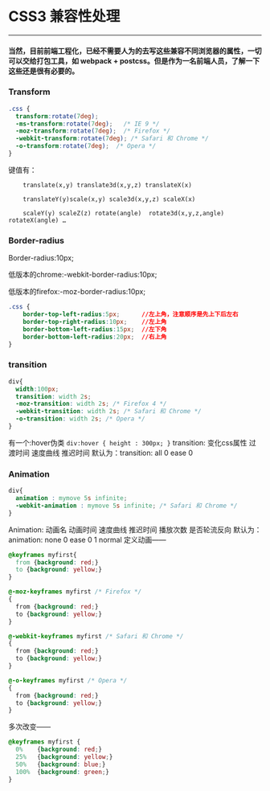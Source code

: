 # **CSS3 兼容性处理**
---
#### 当然，目前前端工程化，已经不需要人为的去写这些兼容不同浏览器的属性，一切可以交给打包工具，如 webpack + postcss。但是作为一名前端人员，了解一下这些还是很有必要的。
### **Transform**
```css
.css {
  transform:rotate(7deg);
  -ms-transform:rotate(7deg);   /* IE 9 */
  -moz-transform:rotate(7deg);  /* Firefox */
  -webkit-transform:rotate(7deg); /* Safari 和 Chrome */
  -o-transform:rotate(7deg);  /* Opera */
}
```

键值有：
```
    translate(x,y) translate3d(x,y,z) translateX(x)

    translateY(y)scale(x,y) scale3d(x,y,z) scaleX(x) 

    scaleY(y) scaleZ(z) rotate(angle)  rotate3d(x,y,z,angle)    rotateX(angle) …
```

### **Border-radius**
Border-radius:10px;

低版本的chrome:-webkit-border-radius:10px;

低版本的firefox:-moz-border-radius:10px;
```css
.css {
    border-top-left-radius:5px;      //左上角，注意顺序是先上下后左右
    border-top-right-radius:10px;    //左上角
    border-bottom-left-radius:15px;  //左下角
    border-bottom-left-radius:20px;  //右上角
}
```
### **transition**
```css
div{
  width:100px;
  transition: width 2s;
  -moz-transition: width 2s; /* Firefox 4 */
  -webkit-transition: width 2s; /* Safari 和 Chrome */
  -o-transition: width 2s; /* Opera */
}
```
有一个:hover伪类
`div:hover { height : 300px; }`
transition: 变化css属性   过渡时间   速度曲线   推迟时间
默认为：transition: all 0 ease 0

### **Animation**
```css
div{
  animation : mymove 5s infinite;
  -webkit-animation : mymove 5s infinite; /* Safari 和 Chrome */
}
```
Animation: 动画名  动画时间  速度曲线  推迟时间  播放次数 是否轮流反向
默认为： animation: none  0  ease  0  1  normal
定义动画——
```css
@keyframes myfirst{
  from {background: red;}
  to {background: yellow;}
}

@-moz-keyframes myfirst /* Firefox */
{
  from {background: red;}
  to {background: yellow;}
}

@-webkit-keyframes myfirst /* Safari 和 Chrome */
{
  from {background: red;}
  to {background: yellow;}
}

@-o-keyframes myfirst /* Opera */
{
  from {background: red;}
  to {background: yellow;}
}
```
多次改变——
```css
@keyframes myfirst {
  0%    {background: red;}
  25%   {background: yellow;}
  50%   {background: blue;}
  100%  {background: green;}
}
```
